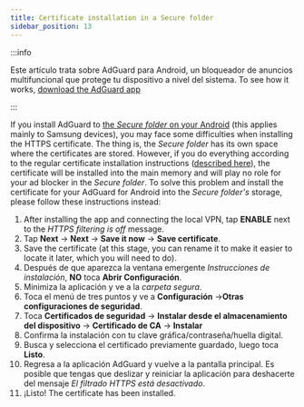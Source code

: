 ```yaml
---
title: Certificate installation in a Secure folder
sidebar_position: 13
---
```


:::info

Este artículo trata sobre AdGuard para Android, un bloqueador de anuncios multifuncional que protege tu dispositivo a nivel del sistema. To see how it works, [download the AdGuard app](https://agrd.io/download-kb-adblock)

:::

If you install AdGuard to [the *Secure folder* on your Android](https://www.samsung.com/uk/support/mobile-devices/what-is-the-secure-folder-and-how-do-i-use-it/) (this applies mainly to Samsung devices), you may face some difficulties when installing the HTTPS certificate. The thing is, the *Secure folder* has its own space where the certificates are stored. However, if you do everything according to the regular certificate installation instructions ([described here](/adguard-for-android/features/settings#https-filtering)), the certificate will be installed into the main memory and will play no role for your ad blocker in the *Secure folder*. To solve this problem and install the certificate for your AdGuard for Android into the *Secure folder's* storage, please follow these instructions instead:

1. After installing the app and connecting the local VPN, tap **ENABLE** next to the *HTTPS filtering is off* message.
1. Tap **Next** → **Next** → **Save it now** → **Save certificate**.
1. Save the certificate (at this stage, you can rename it to make it easier to locate it later, which you will need to do).
1. Después de que aparezca la ventana emergente *Instrucciones de instalación*, **NO** toca **Abrir Configuración**.
1. Minimiza la aplicación y ve a la *carpeta segura*.
1. Toca el menú de tres puntos y ve a **Configuración** →**Otras configuraciones de seguridad**.
1. Toca **Certificados de seguridad** → **Instalar desde el almacenamiento del dispositivo** → **Certificado de CA** → **Instalar**
1. Confirma la instalación con tu clave gráfica/contraseña/huella digital.
1. Busca y selecciona el certificado previamente guardado, luego toca **Listo**.
1. Regresa a la aplicación AdGuard y vuelve a la pantalla principal. Es posible que tengas que deslizar y reiniciar la aplicación para deshacerte del mensaje *El filtrado HTTPS está desactivado*.
1. ¡Listo! The certificate has been installed.
